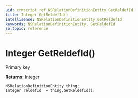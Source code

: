 ```yaml
---
uid: crmscript_ref_NSRelationDefinitionEntity_GetReldefId
title: Integer GetReldefId()
intellisense: NSRelationDefinitionEntity.GetReldefId
keywords: NSRelationDefinitionEntity, GetReldefId
so.topic: reference
---
```


# Integer GetReldefId()

Primary key

**Returns:** Integer

```crmscript
NSRelationDefinitionEntity thing;
Integer reldefId  = thing.GetReldefId();
```

